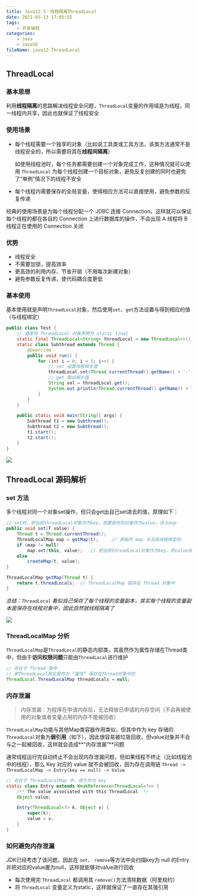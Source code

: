```yaml
---
title: Java12-3：线程隔离ThreadLocal
date: 2021-03-13 17:05:55
tags:
	- 并发编程
categories:
	- Java
	- JavaSE
fileName: java12-ThreadLocal
---
```


## ThreadLocal

### 基本思想

利用**线程隔离**的思路解决线程安全问题，`ThreadLocal`变量的作用域是为线程，同一线程内共享，因此也就保证了线程安全

### 使用场景

* 每个线程需要一个独享的对象（比如说工具类或工具方法，该类方法通常不是线程安全的，所以需要将其在**线程间隔离**）

  如使用线程池时，每个任务都需要创建一个对象完成工作，这种情况就可以使用 `ThreadLocal` 为每个线程创建一个目标对象，避免反复创建的同时也避免了“单例”情况下的线程不安全

* 每个线程内需要保存的全局变量，使得相应方法可以直接使用，避免参数的反复传递

经典的使用场景是为每个线程分配一个 JDBC 连接 Connection。这样就可以保证每个线程的都在各自的 Connection 上进行数据库的操作，不会出现 A 线程将 B线程正在使用的 Connection 关闭

### 优势

* 线程安全
* 不需要加锁，提高效率
* 更高效的利用内存、节省开销（不用每次新建对象）
* 避免参数反复传递，使代码耦合度更低

### 基本使用

基本使用就是声明`ThreadLocal`对象，然后使用`set`、`get`方法设置与得到相应的值（与线程绑定）

```java
public class Test {
    // 通常将 ThreadLocal 对象声明为 static final
    static final ThreadLocal<String> threadLocal = new ThreadLocal<>();
    static class Subthread extends Thread {
        @Override
        public void run() {
            for (int i = 0; i < 5; i++) {
                // set 设置线程相关值
                threadLocal.set(Thread.currentThread().getName() + '-' + i);
                // get 取出相关值
                String val = threadLocal.get();
                System.out.println(Thread.currentThread().getName() + ": " + val);
            }
        }
    }

    public static void main(String[] args) {
        Subthread t1 = new Subthread();
        Subthread t2 = new Subthread();
        t1.start();
        t2.start();
    }
}
```

![](http://cdn.ziyedy.top/Java12-3%EF%BC%9A%E7%BA%BF%E7%A8%8B%E9%9A%94%E7%A6%BBThreadLocal/ThreadLocal%E4%BD%BF%E7%94%A8%E7%BB%93%E6%9E%9C.png)



## ThreadLocal 源码解析

### set 方法

多个线程对同一个对象set操作，但只会get出自己set进去的值，原理如下：

```java
// set时，把当前threadLocal对象作为key，想要保存的对象作为value，存入map
public void set(T value) {
    Thread t = Thread.currentThread();
    ThreadLocalMap map = getMap(t);		// 获取的 map 与当前线程绑定的
    if (map != null)
        map.set(this, value);	// 把当前threadLocal对象作为key，将value存入map
    else
        createMap(t, value);
}

ThreadLocalMap getMap(Thread t) {
    return t.threadLocals;	// ThreadLocalMap 就存在 Thread 对象中
}
```

*总结：`ThreadLocal` 看似自己保存了每个线程的变量副本，其实每个线程的变量副本是保存在线程对象中，因此自然就线程隔离了*

![](http://cdn.ziyedy.top/Java12-3%EF%BC%9A%E7%BA%BF%E7%A8%8B%E9%9A%94%E7%A6%BBThreadLocal/ThreadLocal%E5%8E%9F%E7%90%86.jpg)

### ThreadLocalMap 分析

`ThreadLocalMap`是`ThreadLocal`的静态内部类，其虽然作为属性存储在Thread类中，但由于**访问权限问题**只能由`ThreadLocal`进行维护

```java
// 存在于 Thread 类中
// 即ThreadLocal其实是作为 “属性” 保存在Thread对象中的
ThreadLocal.ThreadLocalMap threadLocals = null;
```

### 内存泄漏

>  内存泄漏：为程序在申请内存后，无法释放已申请的内存空间（不会再被使用的对象或者变量占用的内存不能被回收）

`ThreadLocalMap`功能与其他Map类容器作用类似，但其中作为 key 存储的`ThreadLocal`对象为**弱引用**（如下），因此很容易被垃圾回收，但value对象并不会与之一起被回收，这样就会造成**“内存泄漏”**问题

通常线程运行完自动终止不会出现内存泄漏问题，但如果线程不终止（比如线程池中的线程），那么 Key 对应的 value 就不会被回收，因为存在调用链 `Thread -> ThreadLocalMap -> Entry(key == null) -> Value`

```java
// 存在于 ThreadLocalMap 中，用于作为 key
static class Entry extends WeakReference<ThreadLocal<?>> {
    /** The value associated with this ThreadLocal. */
    Object value;

    Entry(ThreadLocal<?> k, Object v) {
        super(k);
        value = v;
    }
}
```

### 如何避免内存泄漏

JDK已经考虑了该问题，因此在 `set`、 `remove`等方法中会扫描key为 null 的Entry并把对应的value置为null，这样就能够对value进行回收

* 每次使用完 `ThreadLocal` 都调用其 `remove()`方法清除数据（阿里规约）
* 将 `ThreadLocal` 变量定义为static，这样就保证了一直存在其强引用

